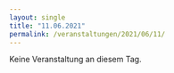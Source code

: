 ```yaml
---
layout: single
title: "11.06.2021"
permalink: /veranstaltungen/2021/06/11/
---
```


Keine Veranstaltung an diesem Tag.
